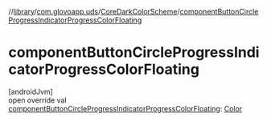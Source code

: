 //[library](../../../index.md)/[com.glovoapp.uds](../index.md)/[CoreDarkColorScheme](index.md)/[componentButtonCircleProgressIndicatorProgressColorFloating](component-button-circle-progress-indicator-progress-color-floating.md)

# componentButtonCircleProgressIndicatorProgressColorFloating

[androidJvm]\
open override val [componentButtonCircleProgressIndicatorProgressColorFloating](component-button-circle-progress-indicator-progress-color-floating.md): [Color](https://developer.android.com/reference/kotlin/androidx/compose/ui/graphics/Color.html)
